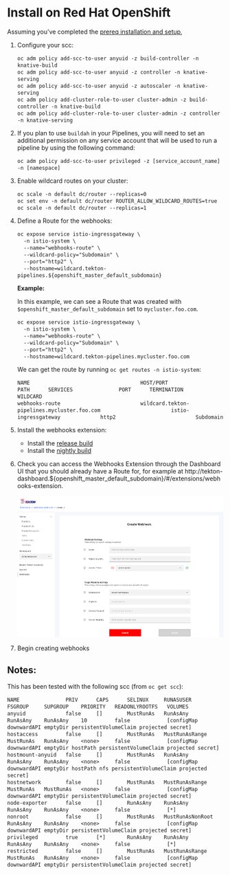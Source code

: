 # Install on Red Hat OpenShift

Assuming you've completed the [prereq installation and setup](./InstallPrereqs.md),

1. Configure your scc:

      ```
      oc adm policy add-scc-to-user anyuid -z build-controller -n knative-build
      oc adm policy add-scc-to-user anyuid -z controller -n knative-serving
      oc adm policy add-scc-to-user anyuid -z autoscaler -n knative-serving
      oc adm policy add-cluster-role-to-user cluster-admin -z build-controller -n knative-build
      oc adm policy add-cluster-role-to-user cluster-admin -z controller -n knative-serving
      ```

2. If you plan to use `buildah` in your Pipelines, you will need to set an additional permission on any service account that will be used to run a pipeline by using the following command:

      ```
      oc adm policy add-scc-to-user privileged -z [service_account_name] -n [namespace]
      ```

3. Enable wildcard routes on your cluster:

      ```
      oc scale -n default dc/router --replicas=0
      oc set env -n default dc/router ROUTER_ALLOW_WILDCARD_ROUTES=true
      oc scale -n default dc/router --replicas=1
      ```

4. Define a Route for the webhooks:

      ```
      oc expose service istio-ingressgateway \
        -n istio-system \
        --name="webhooks-route" \
        --wildcard-policy="Subdomain" \
        --port="http2" \
        --hostname=wildcard.tekton-pipelines.${openshift_master_default_subdomain}
      ```

    **Example:**

    In this example, we can see a Route that was created with `$openshift_master_default_subdomain` set to `mycluster.foo.com`.

    ```
    oc expose service istio-ingressgateway \
      -n istio-system \
      --name="webhooks-route" \
      --wildcard-policy="Subdomain" \
      --port="http2" \
      --hostname=wildcard.tekton-pipelines.mycluster.foo.com
    ```
    
    We can get the route by running `oc get routes -n istio-system`:

    ```
    NAME                                    HOST/PORT                                                         PATH      SERVICES               PORT      TERMINATION          WILDCARD
    webhooks-route                          wildcard.tekton-pipelines.mycluster.foo.com                       istio-ingressgateway             http2                          Subdomain
    ```

5. Install the webhooks extension:

      - Install the [release build](./InstallReleaseBuild.md)
      - Install the [nightly build](./InstallNightly.md)

6. Check you can access the Webhooks Extension through the Dashboard UI that you should already have a Route for, for example at http://tekton-dashboard.${openshift_master_default_subdomain}/#/extensions/webhooks-extension.

    ![Create webhook page in dashboard](./images/createWebhook.png?raw=true "Create webhook page in dashboard")

7. Begin creating webhooks


## Notes:

This has been tested with the following scc (from `oc get scc`):

```
NAME               PRIV      CAPS      SELINUX     RUNASUSER          FSGROUP     SUPGROUP    PRIORITY   READONLYROOTFS   VOLUMES
anyuid             false     []        MustRunAs   RunAsAny           RunAsAny    RunAsAny    10         false            [configMap downwardAPI emptyDir persistentVolumeClaim projected secret]
hostaccess         false     []        MustRunAs   MustRunAsRange     MustRunAs   RunAsAny    <none>     false            [configMap downwardAPI emptyDir hostPath persistentVolumeClaim projected secret]
hostmount-anyuid   false     []        MustRunAs   RunAsAny           RunAsAny    RunAsAny    <none>     false            [configMap downwardAPI emptyDir hostPath nfs persistentVolumeClaim projected secret]
hostnetwork        false     []        MustRunAs   MustRunAsRange     MustRunAs   MustRunAs   <none>     false            [configMap downwardAPI emptyDir persistentVolumeClaim projected secret]
node-exporter      false     []        RunAsAny    RunAsAny           RunAsAny    RunAsAny    <none>     false            [*]
nonroot            false     []        MustRunAs   MustRunAsNonRoot   RunAsAny    RunAsAny    <none>     false            [configMap downwardAPI emptyDir persistentVolumeClaim projected secret]
privileged         true      [*]       RunAsAny    RunAsAny           RunAsAny    RunAsAny    <none>     false            [*]
restricted         false     []        MustRunAs   MustRunAsRange     MustRunAs   RunAsAny    <none>     false            [configMap downwardAPI emptyDir persistentVolumeClaim projected secret]
```